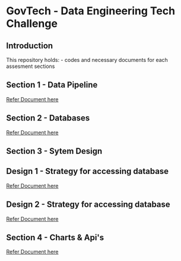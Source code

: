 # GovTech - Data Engineering Tech Challenge
 

## Introduction 
This repository holds:
    - codes and necessary documents for each assesment sections
 
## Section 1 - Data Pipeline

[Refer Document here](/section_2_databases/README_section_2.md)
    
## Section 2 - Databases

[Refer Document here](/section_1_data_pipeline/README_section_1.md)

## Section 3 - Sytem Design

## Design 1 - Strategy for accessing database

[Refer Document here](/section_3_system_design/README_section_3_design_1.md)

## Design 2 - Strategy for accessing database

[Refer Document here](/section_3_system_design/README_section_3_design_2.md)
 
## Section 4 - Charts & Api's

[Refer Document here](/section_4_charts_apis/README_section_4.md)